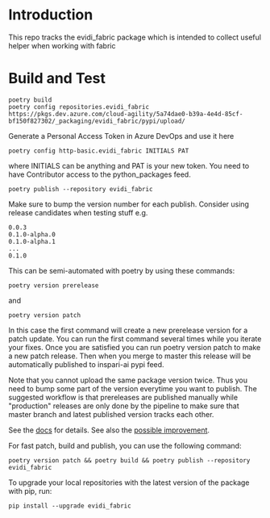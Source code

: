 # Introduction 
This repo tracks the evidi_fabric package which is intended to collect useful helper when working with fabric

# Build and Test

    poetry build
    poetry config repositories.evidi_fabric https://pkgs.dev.azure.com/cloud-agility/5a74dae0-b39a-4e4d-85cf-bf150f827302/_packaging/evidi_fabric/pypi/upload/

Generate a Personal Access Token in Azure DevOps and use it here

    poetry config http-basic.evidi_fabric INITIALS PAT

where INITIALS can be anything and PAT is your new token.
You need to have Contributor access to the python_packages feed.

    poetry publish --repository evidi_fabric

Make sure to bump the version number for each publish. Consider using release candidates when testing stuff e.g.

    0.0.3
    0.1.0-alpha.0
    0.1.0-alpha.1
    ...
    0.1.0

This can be semi-automated with poetry by using these commands:

    poetry version prerelease

and

    poetry version patch

In this case the first command will create a new prerelease version for a patch update.
You can run the first command several times while you iterate your fixes.
Once you are satisfied you can run poetry version patch to make a new patch release.
Then when you merge to master this release will be automatically published to inspari-ai pypi feed.

Note that you cannot upload the same package version twice.
Thus you need to bump some part of the version everytime you want to publish.
The suggested workflow is that prereleases are published manually while "production" releases
are only done by the pipeline to make sure that master branch and latest published version tracks each other.

See the [docs](https://python-poetry.org/docs/cli/#version) for details.
See also the [possible improvement](https://mestrak.com/blog/semantic-release-with-python-poetry-github-actions-20nn).

For fast patch, build and publish, you can use the following command:

```poetry version patch && poetry build && poetry publish --repository evidi_fabric```

To upgrade your local repositories with the latest version of the package with pip, run:

```pip install --upgrade evidi_fabric```